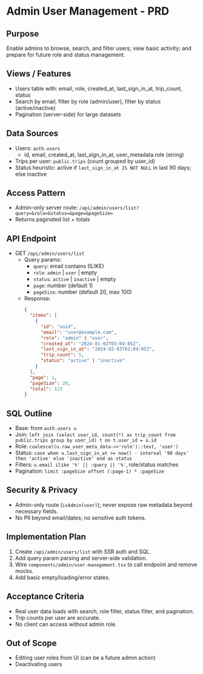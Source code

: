 # Admin User Management - PRD

## Purpose

Enable admins to browse, search, and filter users; view basic activity; and prepare for future role and status management.

## Views / Features

- Users table with: email, role, created_at, last_sign_in_at, trip_count, status
- Search by email, filter by role (admin/user), filter by status (active/inactive)
- Pagination (server-side) for large datasets

## Data Sources

- Users: `auth.users`
  - id, email, created_at, last_sign_in_at, user_metadata.role (string)
- Trips per user: `public.trips` (count grouped by user_id)
- Status heuristic: active if `last_sign_in_at IS NOT NULL` in last 90 days; else inactive

## Access Pattern

- Admin-only server route: `/api/admin/users/list?query=&role=&status=&page=&pageSize=`
- Returns paginated list + totals

## API Endpoint

- GET `/api/admin/users/list`
  - Query params:
    - `query`: email contains (ILIKE)
    - `role`: `admin` | `user` | empty
    - `status`: `active` | `inactive` | empty
    - `page`: number (default 1)
    - `pageSize`: number (default 20, max 100)
  - Response:
    ```json
    {
      "items": [
        {
          "id": "uuid",
          "email": "user@example.com",
          "role": "admin" | "user",
          "created_at": "2024-01-02T03:04:05Z",
          "last_sign_in_at": "2024-02-03T03:04:05Z",
          "trip_count": 5,
          "status": "active" | "inactive"
        }
      ],
      "page": 1,
      "pageSize": 20,
      "total": 123
    }
    ```

## SQL Outline

- Base: from `auth.users u`
- Join: `left join (select user_id, count(*) as trip_count from public.trips group by user_id) t on t.user_id = u.id`
- Role: `coalesce((u.raw_user_meta_data->>'role')::text, 'user')`
- Status: `case when u.last_sign_in_at >= now() - interval '90 days' then 'active' else 'inactive' end as status`
- Filters: `u.email ilike '%' || :query || '%'`, role/status matches
- Pagination: `limit :pageSize offset (:page-1) * :pageSize`

## Security & Privacy

- Admin-only route (`isAdmin(user)`); never expose raw metadata beyond necessary fields.
- No PII beyond email/dates; no sensitive auth tokens.

## Implementation Plan

1. Create `/api/admin/users/list` with SSR auth and SQL.
2. Add query param parsing and server-side validation.
3. Wire `components/admin/user-management.tsx` to call endpoint and remove mocks.
4. Add basic empty/loading/error states.

## Acceptance Criteria

- Real user data loads with search, role filter, status filter, and pagination.
- Trip counts per user are accurate.
- No client can access without admin role.

## Out of Scope

- Editing user roles from UI (can be a future admin action)
- Deactivating users
